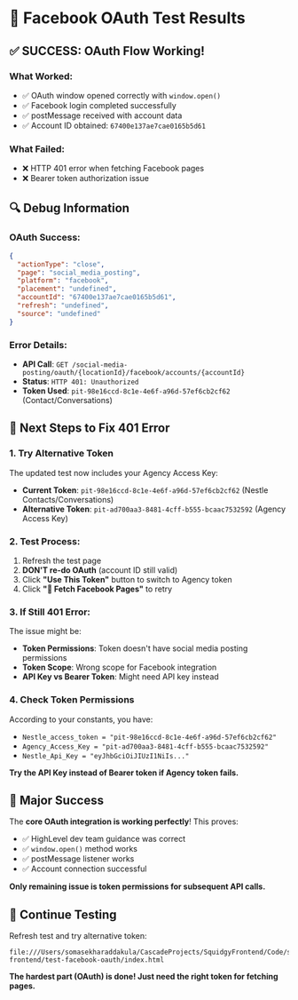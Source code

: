 # 🎯 Facebook OAuth Test Results

## ✅ **SUCCESS: OAuth Flow Working!**

### **What Worked:**
- ✅ OAuth window opened correctly with `window.open()`
- ✅ Facebook login completed successfully
- ✅ postMessage received with account data
- ✅ Account ID obtained: `67400e137ae7cae0165b5d61`

### **What Failed:**
- ❌ HTTP 401 error when fetching Facebook pages
- ❌ Bearer token authorization issue

## 🔍 **Debug Information**

### OAuth Success:
```json
{
  "actionType": "close",
  "page": "social_media_posting", 
  "platform": "facebook",
  "placement": "undefined",
  "accountId": "67400e137ae7cae0165b5d61",
  "refresh": "undefined",
  "source": "undefined"
}
```

### Error Details:
- **API Call**: `GET /social-media-posting/oauth/{locationId}/facebook/accounts/{accountId}`
- **Status**: `HTTP 401: Unauthorized`
- **Token Used**: `pit-98e16ccd-8c1e-4e6f-a96d-57ef6cb2cf62` (Contact/Conversations)

## 🔧 **Next Steps to Fix 401 Error**

### 1. **Try Alternative Token**
The updated test now includes your Agency Access Key:
- **Current Token**: `pit-98e16ccd-8c1e-4e6f-a96d-57ef6cb2cf62` (Nestle Contacts/Conversations)
- **Alternative Token**: `pit-ad700aa3-8481-4cff-b555-bcaac7532592` (Agency Access Key)

### 2. **Test Process:**
1. Refresh the test page
2. **DON'T re-do OAuth** (account ID still valid)
3. Click **"Use This Token"** button to switch to Agency token
4. Click **"📄 Fetch Facebook Pages"** to retry

### 3. **If Still 401 Error:**
The issue might be:
- **Token Permissions**: Token doesn't have social media posting permissions
- **Token Scope**: Wrong scope for Facebook integration
- **API Key vs Bearer Token**: Might need API key instead

### 4. **Check Token Permissions**
According to your constants, you have:
- `Nestle_access_token = "pit-98e16ccd-8c1e-4e6f-a96d-57ef6cb2cf62"`
- `Agency_Access_Key = "pit-ad700aa3-8481-4cff-b555-bcaac7532592"`
- `Nestle_Api_Key = "eyJhbGciOiJIUzI1NiIs..."`

**Try the API Key instead of Bearer token if Agency token fails.**

## 🎉 **Major Success**

The **core OAuth integration is working perfectly**! This proves:
- ✅ HighLevel dev team guidance was correct
- ✅ `window.open()` method works
- ✅ postMessage listener works  
- ✅ Account connection successful

**Only remaining issue is token permissions for subsequent API calls.**

## 🔗 **Continue Testing**

Refresh test and try alternative token:
```
file:///Users/somasekharaddakula/CascadeProjects/SquidgyFrontend/Code/squidgy-frontend/test-facebook-oauth/index.html
```

**The hardest part (OAuth) is done! Just need the right token for fetching pages.**